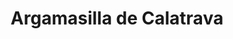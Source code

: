 ---
title: Argamasilla de Calatrava
url: /argamasilla-de-calatrava/
latitude: 38.725
longitude: -4.08
---